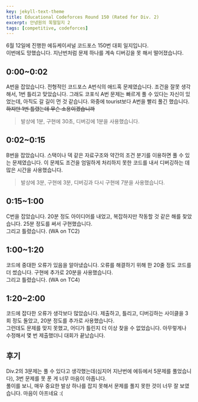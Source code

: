 ```yaml
---
key: jekyll-text-theme
title: Educational Codeforces Round 150 (Rated for Div. 2)
excerpt: 안녕원의 똑떨일지 2
tags: [competitive, codeforces]
---
```

6월 12일에 진행한 에듀케이셔널 코드포스 150번 대회 일지입니다.\
이번에도 망했습니다. 지난번처럼 문제 하나를 계속 디버깅을 못 해서 떨어졌습니다.
## 0:00~0:02
A번을 잡았습니다. 전형적인 코드포스 A번식의 애드혹 문제였습니다.
조건을 잘못 생각해서, 1번 틀리고 맞았습니다.
그래도 코포식 A번 문제는 빠르게 풀 수 있다는 자신이 있었는데, 아직도 갈 길이 먼 것 같습니다.
와중에 tourist보다 A번을 빨리 풀긴 했습니다. ~~하지만 1번 틀렸는데 무슨 소용이겠습니까~~
> 발상에 1분, 구현에 30초, 디버깅에 1분을 사용했습니다.

## 0:02~0:15
B번을 잡았습니다. 스택이나 덱 같은 자료구조와 약간의 조건 분기를 이용하면 풀 수 있는 문제였습니다.
이 문제도 조건을 엄밀하게 처리하지 못한 코드를 내서 디버깅하는 데 많은 시간을 사용했습니다.
> 발상에 3분, 구현에 3분, 디버깅과 다시 구현에 7분을 사용했습니다.

## 0:15~1:00
C번을 잡았습니다. 20분 정도 아이디어를 내었고, 복잡하지만 작동할 것 같은 해를 찾았습니다. 25분 정도를 써서 구현했습니다.\
그리고 틀렸습니다. (WA on TC2)

## 1:00~1:20
코드에 중대한 오류가 있음을 알아냈습니다. 오류를 해결하기 위해 한 20줄 정도 코드를 더 썼습니다. 구현에 추가로 20분을 사용했습니다.\
그리고 틀렸습니다. (WA on TC4)

## 1:20~2:00
코드에 잡다한 오류가 생각보다 많았습니다. 제출하고, 틀리고, 디버깅하는 사이클을 3회 정도 돌았고, 20분 정도를 추가로 사용했습니다.\
그런데도 문제를 맞지 못했고, 어디가 틀린지 더 이상 찾을 수 없었습니다. 아무렇게나 수정해서 몇 번 제출했더니 대회가 끝났습니다.

## 후기
Div.2의 3문제는 풀 수 있다고 생각했는데(심지어 지난번에 에듀에서 5문제를 풀었습니다), 3번 문제를 못 푼 게 너무 마음이 아픕니다.\
풀이를 보니, 매우 중요한 발상 하나를 잡지 못해서 문제를 풀지 못한 것이 너무 잘 보였습니다. 마음이 아프네요 :(
